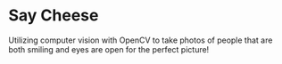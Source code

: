 # Say Cheese
Utilizing computer vision with OpenCV to take photos of people that are both smiling and eyes are open for the perfect picture!
